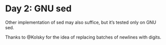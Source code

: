 # Day 2: GNU sed

Other implementation of sed may also suffice, but it’s tested only on GNU sed.

Thanks to @Kolsky for the idea of replacing batches of newlines with digits.
